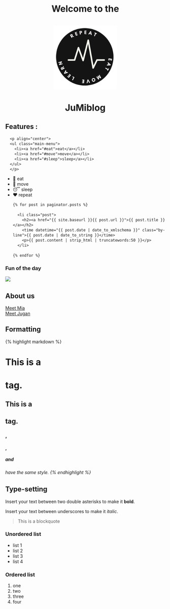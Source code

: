  <h1 align="center">Welcome to the</h1>
 <p align="center">
  <br>
  <img src="../logo.png?sanitize=true" width="200px" height="200px">
</p>
 <h1 align="center">JuMiblog</h1>
 
## Features : 
<!-- Menu link fragment #id should match a div id. Example: <a href="#home"> links to <div id="home"></div>  -->
      <p align="center">
      <ul class="main-menu">
        <li><a href="#eat">eat</a></li>
        <li><a href="#move">move</a></li>
        <li><a href="#sleep">sleep</a></li>
      </ul>                 
      </p>
      
- 🥘 eat
- 🚶 move
- 😴 sleep
- ❤️ repeat

<!-- Posts -->
<ul id="posts">

	{% for post in paginator.posts %}

	  <li class="post">
	  	<h2><a href="{{ site.baseurl }}{{ post.url }}">{{ post.title }}</a></h2>
	  	<time datetime="{{ post.date | date_to_xmlschema }}" class="by-line">{{ post.date | date_to_string }}</time>
	  	<p>{{ post.content | strip_html | truncatewords:50 }}</p>
	  </li>

    {% endfor %}

</ul>

### Fun of the day
![](https://pranjaldhole.github.io/images/evolution.jpg)

## About us
[Meet Mia](meet-mia.html)
<br>
[Meet Jugan](meet-jugan.html)

## Formatting

{% highlight markdown %}
 # This is a <h1> tag.
 ## This is a <h2> tag.
 <h3>, <h4>, <h5> and <h6> have the same style.
{% endhighlight %}

## Type-setting
Insert your text between two double asterisks to make it **bold**.

Insert your text between underscores to make it _italic_.

> This is a blockquote

### Unordered list
- list 1
- list 2
- list 3
- list 4

### Ordered list
1. one
2. two
3. three
4. four
